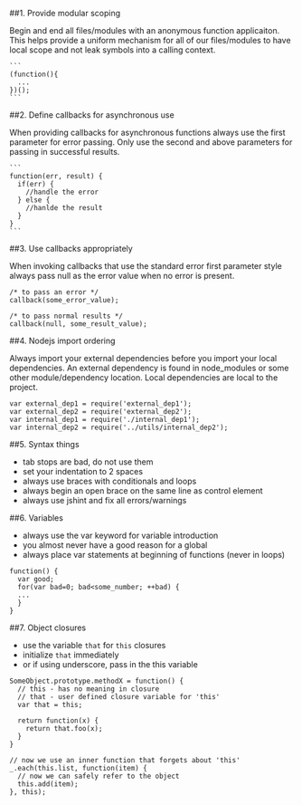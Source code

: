 
##1. Provide modular scoping

   Begin and end all files/modules with an anonymous function applicaiton. This
   helps provide a uniform mechanism for all of our files/modules to have local
   scope and not leak symbols into a calling context.

    ```
    (function(){
      ...
    })();
    ```

##2. Define callbacks for asynchronous use

   When providing callbacks for asynchronous functions always use the first
   parameter for error passing. Only use the second and above parameters for
   passing in successful results.

    ```
    function(err, result) {
      if(err) {
        //handle the error
      } else {
        //hanlde the result
      }
    }
    ```

##3. Use callbacks appropriately

   When invoking callbacks that use the standard error first parameter style
   always pass null as the error value when no error is present.

   ```
   /* to pass an error */
   callback(some_error_value);

   /* to pass normal results */
   callback(null, some_result_value);
   ```

##4. Nodejs import ordering

   Always import your external dependencies before you import your local 
   dependencies. An external dependency is found in node_modules or some other
   module/dependency location. Local dependencies are local to the project.

   ```
   var external_dep1 = require('external_dep1');
   var external_dep2 = require('external_dep2');
   var internal_dep1 = require('./internal_dep1');
   var internal_dep2 = require('../utils/internal_dep2');
   ```

##5. Syntax things
  - tab stops are bad, do not use them
  - set your indentation to 2 spaces
  - always use braces with conditionals and loops
  - always begin an open brace on the same line as control element
  - always use jshint and fix all errors/warnings

##6. Variables
  - always use the var keyword for variable introduction
  - you almost never have a good reason for a global
  - always place var statements at beginning of functions (never in loops)

  ```
  function() {
    var good;
    for(var bad=0; bad<some_number; ++bad) {
    ...
    }
  }
  ```

##7. Object closures
  - use the variable `that` for `this` closures
  - initialize `that` immediately
  - or if using underscore, pass in the this variable

  ```
  SomeObject.prototype.methodX = function() {
    // this - has no meaning in closure
    // that - user defined closure variable for 'this'
    var that = this;

    return function(x) {
      return that.foo(x);
    }
  }   

  // now we use an inner function that forgets about 'this'
  _.each(this.list, function(item) {
    // now we can safely refer to the object
    this.add(item);
  }, this);
  ```

